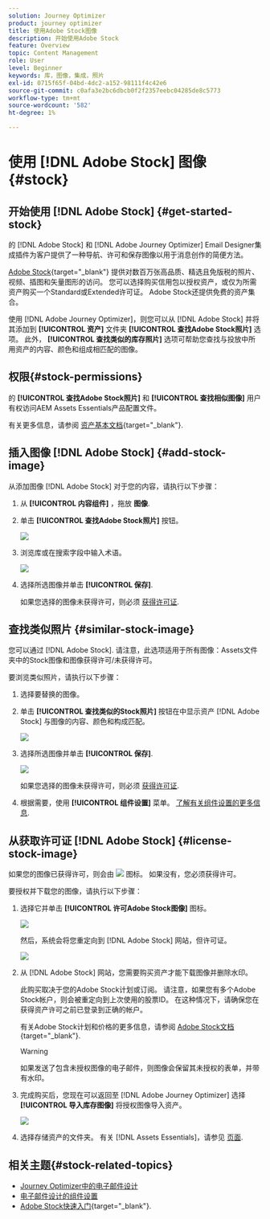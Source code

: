 ```yaml
---
solution: Journey Optimizer
product: journey optimizer
title: 使用Adobe Stock图像
description: 开始使用Adobe Stock
feature: Overview
topic: Content Management
role: User
level: Beginner
keywords: 库，图像，集成，照片
exl-id: 0715f65f-04bd-4dc2-a152-98111f4c42e6
source-git-commit: c0afa3e2bc6dbcb0f2f2357eebc04285de8c5773
workflow-type: tm+mt
source-wordcount: '582'
ht-degree: 1%

---
```


# 使用 [!DNL Adobe Stock] 图像 {#stock}

## 开始使用 [!DNL Adobe Stock] {#get-started-stock}

的 [!DNL Adobe Stock] 和 [!DNL Adobe Journey Optimizer] Email Designer集成插件为客户提供了一种导航、许可和保存图像以用于消息创作的简便方法。

[Adobe Stock](https://helpx.adobe.com/stock/get-started.html){target="_blank"} 提供对数百万张高品质、精选且免版税的照片、视频、插图和矢量图形的访问。 您可以选择购买信用包以授权资产，或仅为所需资产购买一个Standard或Extended许可证。 Adobe Stock还提供免费的资产集合。

使用 [!DNL Adobe Journey Optimizer]，则您可以从 [!DNL Adobe Stock] 并将其添加到 **[!UICONTROL 资产]** 文件夹 **[!UICONTROL 查找Adobe Stock照片]** 选项。 此外， **[!UICONTROL 查找类似的库存照片]** 选项可帮助您查找与投放中所用资产的内容、颜色和组成相匹配的图像。

## 权限{#stock-permissions}

的 **[!UICONTROL 查找Adobe Stock照片]** 和 **[!UICONTROL 查找相似图像]** 用户有权访问AEM Assets Essentials产品配置文件。

有关更多信息，请参阅 [资产基本文档](https://experienceleague.adobe.com/docs/experience-manager-assets-essentials/help/get-started-admins/deploy-administer.html#add-users-to-essentials){target="_blank"}.

## 插入图像 [!DNL Adobe Stock] {#add-stock-image}

从添加图像 [!DNL Adobe Stock] 对于您的内容，请执行以下步骤：

1. 从 **[!UICONTROL 内容组件]** ，拖放 **图像**.

1. 单击 **[!UICONTROL 查找Adobe Stock照片]** 按钮。

   ![](assets/stock-find-photos.png)

1. 浏览库或在搜索字段中输入术语。

   ![](assets/stock-select-from-lib.png)

1. 选择所选图像并单击 **[!UICONTROL 保存]**.

   如果您选择的图像未获得许可，则必须 [获得许可证](#license-stock-image).


## 查找类似照片 {#similar-stock-image}

您可以通过 [!DNL Adobe Stock]. 请注意，此选项适用于所有图像：Assets文件夹中的Stock图像和图像获得许可/未获得许可。

要浏览类似照片，请执行以下步骤：

1. 选择要替换的图像。
1. 单击 **[!UICONTROL 查找类似的Stock照片]** 按钮在中显示资产 [!DNL Adobe Stock] 与图像的内容、颜色和构成匹配。

   ![](assets/stock-similar.png)

1. 选择所选图像并单击 **[!UICONTROL 保存]**.

   ![](assets/stock-similar-results.png)

   如果您选择的图像未获得许可，则必须 [获得许可证](#license-stock-image).

1. 根据需要，使用 **[!UICONTROL 组件设置]** 菜单。 [了解有关组件设置的更多信息](content-components.md).

## 从获取许可证 [!DNL Adobe Stock] {#license-stock-image}

如果您的图像已获得许可，则会由 ![](assets/stock_10.png) 图标。 如果没有，您必须获得许可。

要授权并下载您的图像，请执行以下步骤：

1. 选择它并单击 **[!UICONTROL 许可Adobe Stock图像]** 图标。

   ![](assets/stock-license-icon.png)

   然后，系统会将您重定向到 [!DNL Adobe Stock] 网站，但许可证。

   ![](assets/stock-license-photo.png)

1. 从 [!DNL Adobe Stock] 网站，您需要购买资产才能下载图像并删除水印。

   此购买取决于您的Adobe Stock计划或订阅。 请注意，如果您有多个Adobe Stock帐户，则会被重定向到上次使用的股票ID。 在这种情况下，请确保您在获得资产许可之前已登录到正确的帐户。

   有关Adobe Stock计划和价格的更多信息，请参阅 [Adobe Stock文档](https://stock.adobe.com/plans){target="_blank"}.

   >[!WARNING]
   > 如果发送了包含未授权图像的电子邮件，则图像会保留其未授权的表单，并带有水印。

1. 完成购买后，您现在可以返回至 [!DNL Adobe Journey Optimizer] 选择 **[!UICONTROL 导入库存图像]** 将授权图像导入资产。

   ![](assets/stock_6.png)

1. 选择存储资产的文件夹。 有关 [!DNL Assets Essentials]，请参见 [页面](assets-essentials.md#get-started-assets-essentials).

## 相关主题{#stock-related-topics}

* [Journey Optimizer中的电子邮件设计](get-started-email-design.md)
* [电子邮件设计的组件设置](content-components.md)
* [Adobe Stock快速入门](https://helpx.adobe.com/stock/get-started.html){target="_blank"}.

